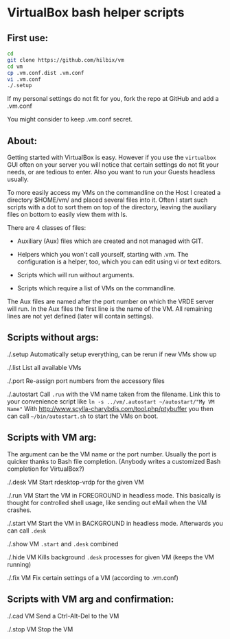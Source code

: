 VirtualBox bash helper scripts
==============================

First use:
----------

```bash
cd
git clone https://github.com/hilbix/vm
cd vm
cp .vm.conf.dist .vm.conf
vi .vm.conf
./.setup
```

If my personal settings do not fit for you,
fork the repo at GitHub and add a .vm.conf

You might consider to keep .vm.conf secret.


About:
------

Getting started with VirtualBox is easy.  However if you use the `virtualbox` GUI
often on your server you will notice that certain settings do not fit your needs,
or are tedious to enter.  Also you want to run your Guests headless usually.

To more easily access my VMs on the commandline on the Host I created a directory
 $HOME/vm/
and placed several files into it.  Often I start such scripts with a dot to sort
them on top of the directory, leaving the auxiliary files on bottom to easily
view them with ls.

There are 4 classes of files:

* Auxiliary (Aux) files which are created and not managed with GIT.

* Helpers which you won't call yourself, starting with .vm.
The configuration is a helper, too, which you can edit using vi or text editors.

* Scripts which will run without arguments.

* Scripts which require a list of VMs on the commandline.

The Aux files are named after the port number on which the VRDE server will run.
In the Aux files the first line is the name of the VM.
All remaining lines are not yet defined (later will contain settings).


Scripts without args:
---------------------

./.setup
	Automatically setup everything, can be rerun if new VMs show up

./.list
	List all available VMs

./.port
	Re-assign port numbers from the accessory files

./.autostart
	Call `.run` with the VM name taken from the filename.
	Link this to your convenience script like `ln -s ../vm/.autostart ~/autostart/"My VM Name"`
	With http://www.scylla-charybdis.com/tool.php/ptybuffer you then can call `~/bin/autostart.sh` to start the VMs on boot.

Scripts with VM arg:
--------------------

The argument can be the VM name or the port number.  Usually the port is quicker
thanks to Bash file completion. (Anybody writes a customized Bash completion
for VirtualBox?)

./.desk VM
	Start rdesktop-vrdp for the given VM

./.run VM
	Start the VM in FOREGROUND in headless mode.
	This basically is thought for controlled shell usage, like sending out eMail when the VM crashes.

./.start VM
	Start the VM in BACKGROUND in headless mode.
	Afterwards you can call `.desk`

./.show VM
	`.start` and `.desk` combined

./.hide VM
	Kills background `.desk` processes for given VM (keeps the VM running)

./.fix VM
	Fix certain settings of a VM (according to .vm.conf)


Scripts with VM arg and confirmation:
-------------------------------------

./.cad VM
	Send a Ctrl-Alt-Del to the VM

./.stop VM
	Stop the VM

